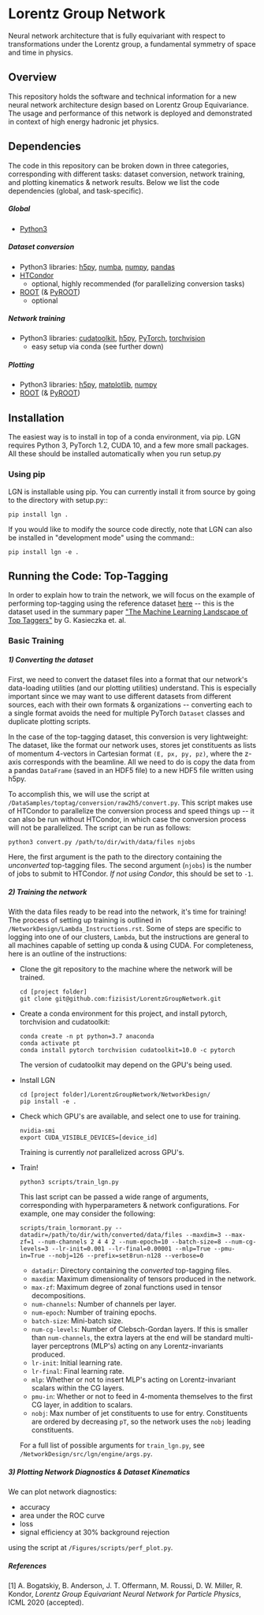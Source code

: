 # Lorentz Group Network

Neural network architecture that is fully equivariant with respect to transformations under the Lorentz group, a fundamental symmetry of space and time in physics.

## Overview

This repository holds the software and technical information for a new neural network architecture design based on Lorentz Group Equivariance. The usage and performance of this network is deployed and demonstrated in context of high energy hadronic jet physics. 


## Dependencies

The code in this repository can be broken down in three categories, corresponding with different tasks: dataset conversion, network training, and plotting kinematics & network results. Below we list the code dependencies (global, and task-specific).

##### Global
- [Python3](https://www.python.org)

##### Dataset conversion
- Python3 libraries: [h5py](https://www.h5py.org), [numba](https://numba.pydata.org), [numpy](https://numpy.org), [pandas](https://pandas.pydata.org)
- [HTCondor](https://research.cs.wisc.edu/htcondor/) 
   - optional, highly recommended (for parallelizing conversion tasks)
- [ROOT](https://root.cern.ch) (& [PyROOT](https://root.cern.ch/pyroot))
    - optional

##### Network training
- Python3 libraries: [cudatoolkit](https://anaconda.org/anaconda/cudatoolkit), [h5py](https://www.h5py.org), [PyTorch](https://pytorch.org), [torchvision](https://pytorch.org/docs/stable/torchvision/index.html) 
    - easy setup via conda (see further down)

##### Plotting
- Python3 libraries: [h5py](https://www.h5py.org), [matplotlib](https://matplotlib.org), [numpy](https://numpy.org)
- [ROOT](https://root.cern.ch) (& [PyROOT](https://root.cern.ch/pyroot))




## Installation

The easiest way is to install in top of a conda environment, via pip.
LGN requires Python 3, PyTorch 1.2, CUDA 10, and a few more small packages.
All these should be installed automatically when you run setup.py

### Using pip

LGN is installable using pip.  You can currently install it from
source by going to the directory with setup.py::

    pip install lgn .

If you would like to modify the source code directly, note that LGN
can also be installed in "development mode" using the command::

    pip install lgn -e .



## Running the Code: Top-Tagging
In order to explain how to train the network, we will focus on the example of performing top-tagging using the reference dataset [here](https://zenodo.org/record/2603256) -- this is the dataset used in the summary paper ["The Machine Learning Landscape of Top Taggers"](https://arxiv.org/abs/1902.09914) by G. Kasieczka et. al.

### Basic Training

##### 1) Converting the dataset
First, we need to convert the dataset files into a format that our network's data-loading utilities (and our plotting utilities) understand. This is especially important since we may want to use different datasets from different sources, each with their own formats & organizations -- converting each to a single format avoids the need for multiple PyTorch `Dataset` classes and duplicate plotting scripts. 

In the case of the top-tagging dataset, this conversion is very lightweight: The dataset, like the format our network uses, stores jet constituents as lists of momentum 4-vectors in Cartesian format `(E, px, py, pz)`, where the z-axis corresponds with the beamline. All we need to do is copy the data from a pandas `DataFrame` (saved in an HDF5 file) to a new HDF5 file written using h5py.

To accomplish this, we will use the script at `/DataSamples/toptag/conversion/raw2h5/convert.py`. This script makes use of HTCondor to parallelize the conversion process and speed things up -- it can also be run without HTCondor, in which case the conversion process will not be parallelized. The script can be run as follows:
```
python3 convert.py /path/to/dir/with/data/files njobs
```
Here, the first argument is the path to the directory containing the *unconverted* top-tagging files. The second argument (`njobs`) is the number of jobs to submit to HTCondor. *If not using Condor*, this should be set to `-1`.

##### 2) Training the network

With the data files ready to be read into the network, it's time for training! The process of setting up training is outlined in `/NetworkDesign/Lambda_Instructions.rst`. Some of steps are specific to logging into one of our clusters, `Lambda`, but the instructions are general to all machines capable of setting up conda & using CUDA. For completeness, here is an outline of the instructions:

- Clone the git repository to the machine where the network will be trained.
    ```
    cd [project folder]
    git clone git@github.com:fizisist/LorentzGroupNetwork.git
    ```
- Create a conda environment for this project, and install pytorch, torchvision and cudatoolkit:
    ```
    conda create -n pt python=3.7 anaconda
    conda activate pt
    conda install pytorch torchvision cudatoolkit=10.0 -c pytorch
    ```
    The version of cudatoolkit may depend on the GPU's being used.
- Install LGN
    ```
    cd [project folder]/LorentzGroupNetwork/NetworkDesign/
    pip install -e .
    ```
- Check which GPU's are available, and select one to use for training.
    ```
    nvidia-smi
    export CUDA_VISIBLE_DEVICES=[device_id]
    ```
    Training is currently *not* parallelized across GPU's.
- Train!
    ```
    python3 scripts/train_lgn.py
    ```
    This last script can be passed a wide range of arguments, corresponding with hyperparameters & network configurations. For example, one may consider the following:
    ```
    scripts/train_lormorant.py --datadir=/path/to/dir/with/converted/data/files --maxdim=3 --max-zf=1 --num-channels 2 4 4 2 --num-epoch=10 --batch-size=8 --num-cg-levels=3 --lr-init=0.001 --lr-final=0.00001 --mlp=True --pmu-in=True --nobj=126 --prefix=set8run-n128 --verbose=0
    ```
    - `datadir`: Directory containing the *converted* top-tagging files.
    - `maxdim`: Maximum dimensionality of tensors produced in the network.
    - `max-zf`: Maximum degree of zonal functions used in tensor decompositions.
    - `num-channels`: Number of channels per layer.
    - `num-epoch`: Number of training epochs.
    - `batch-size`: Mini-batch size.
    - `num-cg-levels`: Number of Clebsch-Gordan layers. If this is smaller than `num-channels`, the extra layers at the end will be standard multi-layer perceptrons (MLP's) acting on any Lorentz-invariants produced.
    - `lr-init`: Initial learning rate.
    - `lr-final`: Final learning rate.
    - `mlp`: Whether or not to insert MLP's acting on Lorentz-invariant scalars within the CG layers.
    - `pmu-in`: Whether or not to feed in 4-momenta themselves to the first CG layer, in addition to scalars.
    - `nobj`: Max number of jet constituents to use for entry. Constituents are ordered by decreasing `pT`, so the network uses the `nobj` leading constituents.
    
    For a full list of possible arguments for `train_lgn.py`, see `/NetworkDesign/src/lgn/engine/args.py`.

##### 3) Plotting Network Diagnostics & Dataset Kinematics

We can plot network diagnostics:
- accuracy
- area under the ROC curve
- loss
- signal efficiency at 30% background rejection

using the script at `/Figures/scripts/perf_plot.py`.



##### References

[1] A. Bogatskiy, B. Anderson, J. T. Offermann, M. Roussi, D. W. Miller, R. Kondor, _Lorentz Group Equivariant Neural Network for Particle Physics_, ICML 2020 (accepted).

